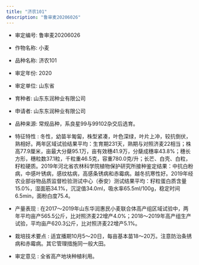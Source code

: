 ```yaml
---
title: "济农101"
description: "鲁审麦20206026"
---
```

* 审定编号:  鲁审麦20206026

*  作物名称:  小麦

*  品种名称:  济农101

*  审定年份:  2020

*  审定单位:  山东省

* 育种者:  山东东润种业有限公司

*  申请者:  山东东润种业有限公司

*  品种来源:  常规品种，系良星99与99102杂交后选育。

*  特征特性 : 
冬性，幼苗半匍匐，株型紧凑，叶色深绿，叶片上冲，较抗倒伏，熟相好。两年区域试验结果平均：生育期231天，熟期与对照济麦22相当；株高77.9厘米，亩最大分蘖95.1万，亩有效穗41.9万，分蘖成穗率43.8%；穗长方形，穗粒数37.1粒，千粒重46.5克，容重780.0克/升；长芒、白壳、白粒，籽粒硬质。2019年河北省农林科学院植物保护研究所接种鉴定结果：中抗白粉病，中感叶锈病，感纹枯病，高感条锈病和赤霉病。越冬抗寒性好。2019年经农业部谷物品质监督检验测试中心（泰安）测试结果平均：籽粒蛋白质含量15.0%，湿面筋34.1%，沉淀值34.0ml，吸水率65.5ml/100g，稳定时间6.5min，面粉白度75.4。
 
*  产量表现 : 
在2017～2019年山东华润惠民小麦联合体高产组区域试验中，两年平均亩产565.5公斤，比对照济麦22增产4.0%；2018～2019年高产组生产试验，平均亩产620.3公斤，比对照济麦22增产5.1%。

*  栽培技术要点 : 
适宜播期10月5～20日，每亩基本苗18～20万。注意防治条锈病和赤霉病。其它管理措施同一般大田。

*  审定意见 : 
全省高产地块种植利用。
